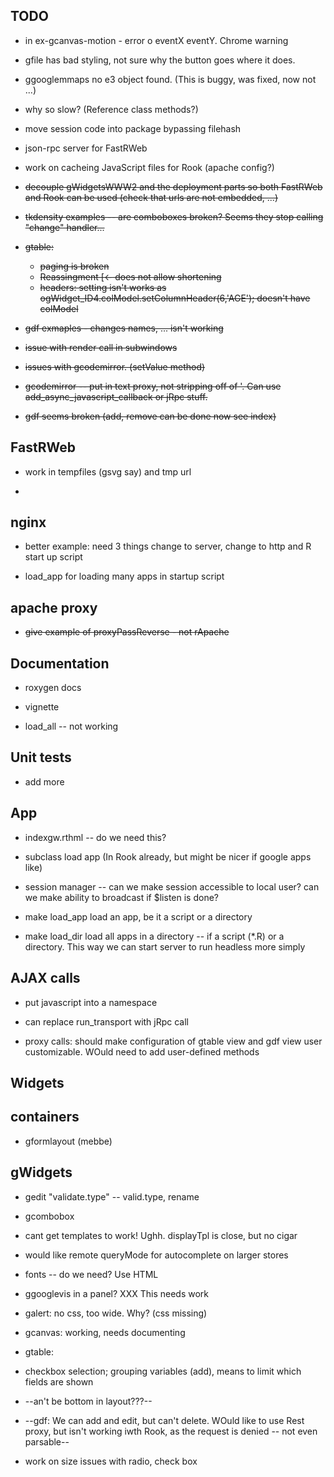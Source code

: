 TODO
----

* in ex-gcanvas-motion - error o eventX eventY. Chrome warning

* gfile has bad styling, not sure why the button goes where it does.

* ggooglemmaps no e3 object found. (This is buggy, was fixed, now not ...)

* why so slow? (Reference class methods?)

* move session code into package bypassing filehash

* json-rpc server for FastRWeb

* work on cacheing JavaScript files for Rook (apache config?)

* <del>decouple gWidgetsWWW2 and the deployment parts so both FastRWeb and Rook can be used (check that urls are not embedded, ...)</del>


* <del>tkdensity examples -- are comboboxes broken? Seems they stop calling "change" handler...</del>


* <del>gtable:</del>
  - <del>paging is broken</del>
  - <del>Reassingment [<- does not allow shortening</del>
  - <del>headers: setting isn't works as ogWidget_ID4.colModel.setColumnHeader(6,'AGE'); doesn't have colModel</del>

* <del>gdf exmaples - changes names, ... isn't working</del>

* <del> issue with render call in subwindows </del>

* <del>issues with gcodemirror. (setValue method)</del>

* <del>gcodemirror -- put in text proxy, not stripping off of '. Can use add_async_javascript_callback or jRpc stuff.</del>

* <del>gdf seems broken (add, remove can be done now see index)</del>


FastRWeb
--------

* work in tempfiles (gsvg say) and tmp url

* 


nginx
-----

* better example: need 3 things change to server, change to http and R
  start up script

* load_app for loading many apps in startup script

apache proxy
------------

* <del>give example of proxyPassReverse - not rApache</del>


Documentation
--------------

* roxygen docs

* vignette

* load_all -- not working



Unit tests
----------

* add more

App
---

* indexgw.rthml -- do we need this?

* subclass load app (In Rook already, but might be nicer if google
  apps like)

* session manager -- can we make session accessible to local user? can
  we make ability to broadcast if $listen is done?

* make load_app load an app, be it a script or a directory

* make load_dir load all apps in a directory -- if a script (*.R) or a
  directory. This way we can start server to run headless more simply

AJAX calls
----------

* put javascript into a namespace

* can replace run_transport with jRpc call 

* proxy calls: should make configuration of gtable view and gdf view
  user customizable. WOuld need to add user-defined methods

Widgets
--------

containers
----------

* gformlayout (mebbe)


gWidgets
---------

* gedit "validate.type" -- valid.type, rename

* gcombobox 

- cant get templates to work! Ughh. displayTpl is close,
  but no cigar

- would like remote queryMode for autocomplete on larger stores

- fonts -- do we need? Use HTML

* ggooglevis in a panel? XXX This needs work

* galert: no css, too wide. Why? (css missing)

* gcanvas: working, needs documenting

* gtable: 

- checkbox selection; grouping variables (add), means to limit
  which fields are shown

- --an't be bottom in layout???--

* --gdf: We can add and edit, but can't delete. WOuld like to use Rest proxy, but isn't working iwth Rook, as the request is denied -- not even parsable--

* work on size issues with radio, check box


